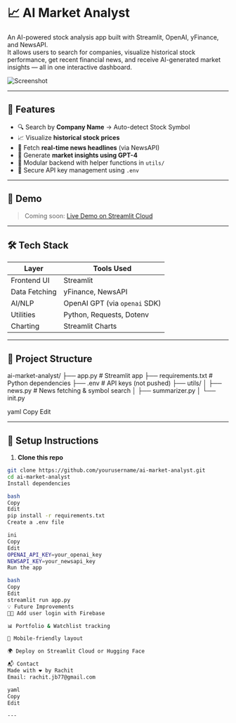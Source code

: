 # 📈 AI Market Analyst

An AI-powered stock analysis app built with Streamlit, OpenAI, yFinance, and NewsAPI.  
It allows users to search for companies, visualize historical stock performance, get recent financial news, and receive AI-generated market insights — all in one interactive dashboard.

![Screenshot](https://via.placeholder.com/1000x400?text=AI+Market+Analyst+Demo+Screenshot)

---

## 🚀 Features

- 🔍 Search by **Company Name** → Auto-detect Stock Symbol
- 📈 Visualize **historical stock prices**
- 📰 Fetch **real-time news headlines** (via NewsAPI)
- 🤖 Generate **market insights using GPT-4**
- 🧠 Modular backend with helper functions in `utils/`
- 🔐 Secure API key management using `.env`

---

## 🧪 Demo

> Coming soon: [Live Demo on Streamlit Cloud](#)

---

## 🛠️ Tech Stack

| Layer         | Tools Used                        |
|---------------|-----------------------------------|
| Frontend UI   | Streamlit                         |
| Data Fetching | yFinance, NewsAPI                 |
| AI/NLP        | OpenAI GPT (via `openai` SDK)     |
| Utilities     | Python, Requests, Dotenv          |
| Charting      | Streamlit Charts                  |

---

## 📂 Project Structure

ai-market-analyst/
├── app.py # Streamlit app
├── requirements.txt # Python dependencies
├── .env # API keys (not pushed)
├── utils/
│ ├── news.py # News fetching & symbol search
│ ├── summarizer.py 
│ └── init.py

yaml
Copy
Edit

---

## 🔑 Setup Instructions

1. **Clone this repo**

```bash
git clone https://github.com/yourusername/ai-market-analyst.git
cd ai-market-analyst
Install dependencies

bash
Copy
Edit
pip install -r requirements.txt
Create a .env file

ini
Copy
Edit
OPENAI_API_KEY=your_openai_key
NEWSAPI_KEY=your_newsapi_key
Run the app

bash
Copy
Edit
streamlit run app.py
💡 Future Improvements
🧑‍💼 Add user login with Firebase

📊 Portfolio & Watchlist tracking

📱 Mobile-friendly layout

🌍 Deploy on Streamlit Cloud or Hugging Face

📬 Contact
Made with ❤️ by Rachit
Email: rachit.jb77@gmail.com

yaml
Copy
Edit

---

